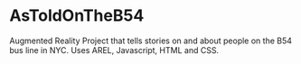 # AsToldOnTheB54
Augmented Reality Project that tells stories on and about people on the B54 bus line in NYC. Uses AREL, Javascript, HTML and CSS.
